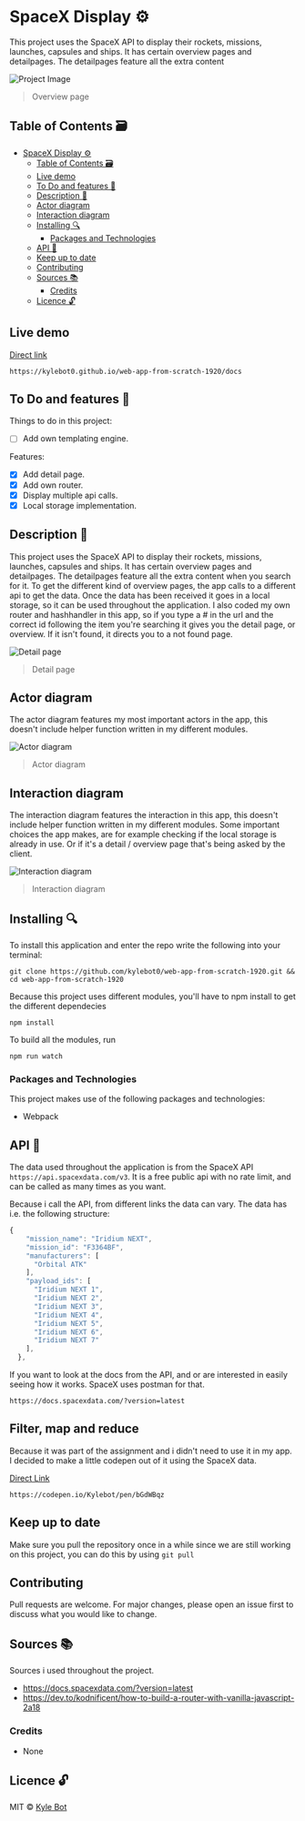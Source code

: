 # SpaceX Display ⚙️

This project uses the SpaceX API to display their rockets, missions, launches, capsules and ships. It has certain overview pages and detailpages. The detailpages feature all the extra content 

![Project Image](https://github.com/kylebot0/web-app-from-scratch-1920/blob/master/gh-images/hoofdpagina.png)
> Overview page

## Table of Contents 🗃
- [SpaceX Display ⚙️](#spacex-display---)
  * [Table of Contents 🗃](#table-of-contents---)
  * [Live demo](#live-demo)
  * [To Do and features 📌](#to-do-and-features---)
  * [Description 📝](#description---)
  * [Actor diagram](#actor-diagram)
  * [Interaction diagram](#interaction-diagram)
  * [Installing 🔍](#installing---)
    + [Packages and Technologies](#packages-and-technologies)
  * [API 🐒](#api---)
  * [Keep up to date](#keep-up-to-date)
  * [Contributing](#contributing)
  * [Sources 📚](#sources---)
    + [Credits](#credits)
  * [Licence 🔓](#licence---)

## Live demo
[Direct link](https://kylebot0.github.io/web-app-from-scratch-1920/docs)
```
https://kylebot0.github.io/web-app-from-scratch-1920/docs
```

## To Do and features 📌
Things to do in this project:

- [ ] Add own templating engine.


Features:

- [x] Add detail page.
- [x] Add own router.
- [x] Display multiple api calls.
- [x] Local storage implementation.

## Description 📝
This project uses the SpaceX API to display their rockets, missions, launches, capsules and ships. It has certain overview pages and detailpages. The detailpages feature all the extra content when you search for it. To get the different kind of overview pages, the app calls to a different api to get the data. Once the data has been received it goes in a local storage, so it can be used throughout the application. I also coded my own router and hashhandler in this app, so if you type a # in the url and the correct id following the item you're searching it gives you the detail page, or overview. If it isn't found, it directs you to a not found page.

![Detail page](https://github.com/kylebot0/web-app-from-scratch-1920/blob/master/gh-images/detailpagina.png)
> Detail page
## Actor diagram
The actor diagram features my most important actors in the app, this doesn't include helper function written in my different modules.

![Actor diagram](https://github.com/kylebot0/web-app-from-scratch-1920/blob/master/gh-images/Actor_diagram.png)
> Actor diagram

## Interaction diagram
The interaction diagram features the interaction in this app, this doesn't include helper function written in my different modules. Some important choices the app makes, are for example checking if the local storage is already in use. Or if it's a detail / overview page that's being asked by the client.

![Interaction diagram](https://github.com/kylebot0/web-app-from-scratch-1920/blob/master/gh-images/Interaction_diagram.png)
> Interaction diagram

## Installing 🔍
To install this application and enter the repo write the following into your terminal:
```
git clone https://github.com/kylebot0/web-app-from-scratch-1920.git && cd web-app-from-scratch-1920
```

Because this project uses different modules, you'll have to npm install to get the different dependecies
```
npm install
```
To build all the modules, run
```
npm run watch
```

### Packages and Technologies
This project makes use of the following packages and technologies:

  * Webpack

## API 🐒
The data used throughout the application is from the SpaceX API ```https://api.spacexdata.com/v3```.
It is a free public api with no rate limit, and can be called as many times as you want.

Because i call the API, from different links the data can vary.
The data has i.e. the following structure:
```javascript
{
    "mission_name": "Iridium NEXT",
    "mission_id": "F3364BF",
    "manufacturers": [
      "Orbital ATK"
    ],
    "payload_ids": [
      "Iridium NEXT 1",
      "Iridium NEXT 2",
      "Iridium NEXT 3",
      "Iridium NEXT 4",
      "Iridium NEXT 5",
      "Iridium NEXT 6",
      "Iridium NEXT 7"
    ],
  },
```

If you want to look at the docs from the API, and or are interested in easily seeing how it works. 
SpaceX uses postman for that.
```
https://docs.spacexdata.com/?version=latest
```

## Filter, map and reduce
Because it was part of the assignment and i didn't need to use it in my app. I decided to make a little codepen out of it using the SpaceX data.

[Direct Link](https://codepen.io/Kylebot/pen/bGdWBqz)
```
https://codepen.io/Kylebot/pen/bGdWBqz
```
## Keep up to date
Make sure you pull the repository once in a while since we are still working on this project, you can do this by using ```git pull```

## Contributing

Pull requests are welcome. For major changes, please open an issue first to discuss what you would like to change.

## Sources 📚
Sources i used throughout the project.

* https://docs.spacexdata.com/?version=latest
* https://dev.to/kodnificent/how-to-build-a-router-with-vanilla-javascript-2a18

### Credits

  * None

## Licence 🔓
MIT © [Kyle Bot](https://github.com/kylebot0)
